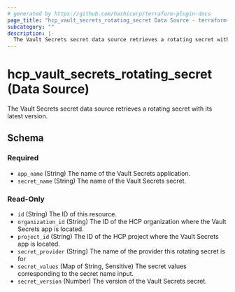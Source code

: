```yaml
---
# generated by https://github.com/hashicorp/terraform-plugin-docs
page_title: "hcp_vault_secrets_rotating_secret Data Source - terraform-provider-hcp"
subcategory: ""
description: |-
  The Vault Secrets secret data source retrieves a rotating secret with its latest version.
---
```


# hcp_vault_secrets_rotating_secret (Data Source)

The Vault Secrets secret data source retrieves a rotating secret with its latest version.



<!-- schema generated by tfplugindocs -->
## Schema

### Required

- `app_name` (String) The name of the Vault Secrets application.
- `secret_name` (String) The name of the Vault Secrets secret.

### Read-Only

- `id` (String) The ID of this resource.
- `organization_id` (String) The ID of the HCP organization where the Vault Secrets app is located.
- `project_id` (String) The ID of the HCP project where the Vault Secrets app is located.
- `secret_provider` (String) The name of the provider this rotating secret is for
- `secret_values` (Map of String, Sensitive) The secret values corresponding to the secret name input.
- `secret_version` (Number) The version of the Vault Secrets secret.
